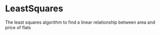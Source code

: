 # LeastSquares
The least squares algorithm to find a linear relationship between area and price of flats
